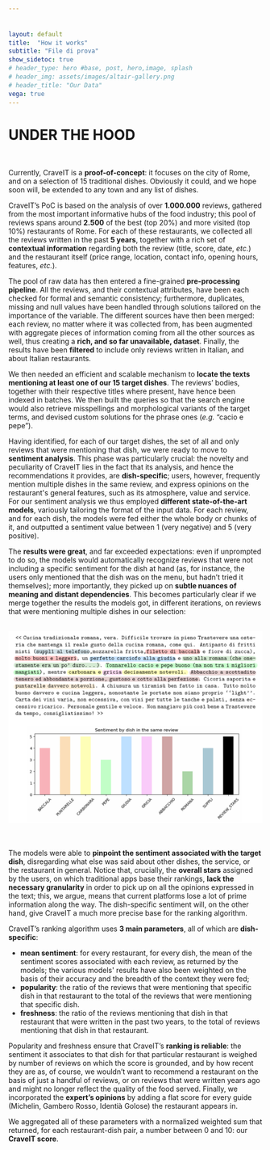 ```yaml
---


layout: default
title:  "How it works"
subtitle: "File di prova"
show_sidetoc: true
# header_type: hero #base, post, hero,image, splash
# header_img: assets/images/altair-gallery.png
# header_title: "Our Data"
vega: true
---
```



# **UNDER THE HOOD**

<br>

Currently, CraveIT is a **proof-of-concept**: it focuses on the city of Rome, and on a selection of 15 traditional dishes. Obviously it could, and we hope soon will, be extended to any town and any list of dishes.

CraveIT’s PoC is based on the analysis of over **1.000.000** reviews, gathered from the most important informative hubs of the food industry; this pool of reviews spans around **2.500** of the best (top 20%) and more visited (top 10%) restaurants of Rome. For each of these restaurants, we collected all the reviews written in the past **5 years**, together with a rich set of **contextual information** regarding both the review (title, score, date, <i>etc.</i>) and the restaurant itself (price range, location, contact info, opening hours, features, <i>etc.</i>).

The pool of raw data has then entered a fine-grained **pre-processing pipeline**. All the reviews, and their contextual attributes, have been each checked for formal and semantic consistency; furthermore, duplicates, missing and null values have been handled through solutions tailored on the importance of the variable.
The different sources have then been merged: each review, no matter where it was collected from, has been augmented with aggregate pieces of information coming from all the other sources as well, thus creating a **rich, and so far unavailable, dataset**.
Finally, the results have been **filtered** to include only reviews written in Italian, and about Italian restaurants.

We then needed an efficient and scalable mechanism to **locate the texts mentioning at least one of our 15 target dishes**. The reviews’ bodies, together with their respective titles where present, have hence been indexed in batches. We then built the queries so that the search engine would also retrieve misspellings and morphological variants of the target terms, and devised custom solutions for the phrase ones (<i>e.g.</i> “cacio e pepe”). 

Having identified, for each of our target dishes, the set of all and only reviews that were mentioning that dish, we were ready to move to **sentiment analysis**. This phase was particularly crucial: the novelty and peculiarity of CraveIT lies in the fact that its analysis, and hence the recommendations it provides, are **dish-specific**; users, however, frequently mention multiple dishes in the same review, and express opinions on the restaurant's general features, such as its atmosphere, value and service. For our sentiment analysis we thus employed **different state-of-the-art models**, variously tailoring the format of the input data. For each review, and for each dish, the models were fed either the whole body or chunks of it, and outputted a sentiment value between 1 (very negative) and 5 (very positive).

The **results were great**, and far exceeded expectations: even if unprompted to do so, the models would automatically recognize reviews that were not including a specific sentiment for the dish at hand (as, for instance, the users only mentioned that the dish was on the menu, but hadn’t tried it themselves); more importantly, they picked up on **subtle nuances of meaning and distant dependencies**. This becomes particularly clear if we merge together the results the models got, in different iterations, on reviews that were mentioning multiple dishes in our selection:

<br>
<center>
<img  width="800px" style="margin: 0px 0px 0px 0px;" src="assets/images/Under_The_Hood_02.png">
</center>
<br>
<br>

The models were able to **pinpoint the sentiment associated with the target dish**, disregarding what else was said about other dishes, the service, or the restaurant in general. Notice that, crucially, the **overall stars** assigned by the users, on which traditional apps base their rankings, **lack the necessary granularity** in order to pick up on all the opinions expressed in the text; this, we argue, means that current platforms lose a lot of prime information along the way. The dish-specific sentiment will, on the other hand, give CraveIT a much more precise base for the ranking algorithm.

CraveIT’s ranking algorithm uses **3 main parameters**, all of which are **dish-specific**:

- **mean sentiment**: for every restaurant, for every dish, the mean of the sentiment scores associated with each review, as returned by the models; the various models' results have also been weighted on the basis of their accuracy and the breadth of the context they were fed;
- **popularity**: the ratio of the reviews that were mentioning that specific dish in that restaurant to the total of the reviews that were mentioning that specific dish.
- **freshness**: the ratio of the reviews mentioning that dish in that restaurant that were written in the past two years, to the total of reviews mentioning that dish in that restaurant.

Popularity and freshness ensure that CraveIT’s **ranking is reliable**: the sentiment it associates to that dish for that particular restaurant is weighed by number of reviews on which the score is grounded, and by how recent they are as, of course, we wouldn’t want to recommend a restaurant on the basis of just a handful of reviews, or on reviews that were written years ago and might no longer reflect the quality of the food served. Finally, we incorporated the **expert’s opinions** by adding a flat score for every guide (Michelin, Gambero Rosso, Identià Golose) the restaurant appears in. 

We aggregated all of these parameters with a normalized weighted sum that returned, for each restaurant-dish pair, a number between 0 and 10: our **CraveIT score**.

<br>